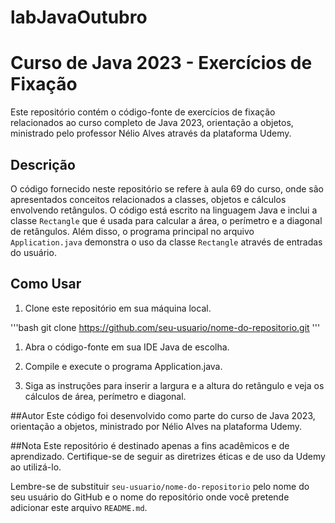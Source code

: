 # labJavaOutubro
# Curso de Java 2023 - Exercícios de Fixação

Este repositório contém o código-fonte de exercícios de fixação relacionados ao curso completo de Java 2023, orientação a objetos, ministrado pelo professor Nélio Alves através da plataforma Udemy.

## Descrição

O código fornecido neste repositório se refere à aula 69 do curso, onde são apresentados conceitos relacionados a classes, objetos e cálculos envolvendo retângulos. O código está escrito na linguagem Java e inclui a classe `Rectangle` que é usada para calcular a área, o perímetro e a diagonal de retângulos. Além disso, o programa principal no arquivo `Application.java` demonstra o uso da classe `Rectangle` através de entradas do usuário.

## Como Usar

1. Clone este repositório em sua máquina local.

'''bash
git clone https://github.com/seu-usuario/nome-do-repositorio.git
'''

1. Abra o código-fonte em sua IDE Java de escolha.

2. Compile e execute o programa Application.java.

3. Siga as instruções para inserir a largura e a altura do retângulo e veja os cálculos de área, perímetro e diagonal.

##Autor
Este código foi desenvolvido como parte do curso de Java 2023, orientação a objetos, ministrado por Nélio Alves na plataforma Udemy.

##Nota
Este repositório é destinado apenas a fins acadêmicos e de aprendizado. Certifique-se de seguir as diretrizes éticas e de uso da Udemy ao utilizá-lo.

Lembre-se de substituir `seu-usuario/nome-do-repositorio` pelo nome do seu usuário do GitHub e o nome do repositório onde você pretende adicionar este arquivo `README.md`.


